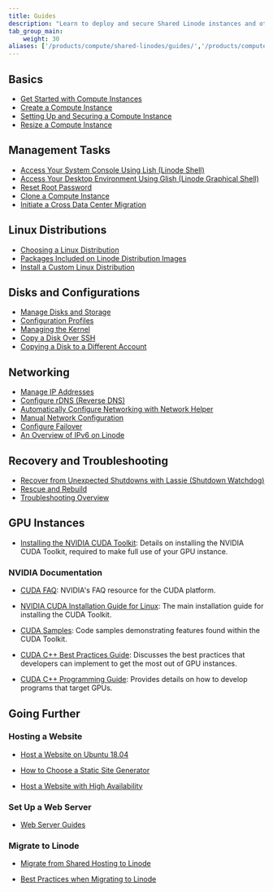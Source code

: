 ```yaml
---
title: Guides
description: "Learn to deploy and secure Shared Linode instances and other guides on related topics."
tab_group_main:
    weight: 30
aliases: ['/products/compute/shared-linodes/guides/','/products/compute/shared-cpu/guides/','/products/compute/gpu/guides/','/products/compute/dedicated-cpu/guides/','/products/compute/high-memory/guides/']
---
```


## Basics

- [Get Started with Compute Instances](/docs/products/compute/compute-instances/get-started/)
- [Create a Compute Instance](/docs/products/compute/compute-instances/guides/create/)
- [Setting Up and Securing a Compute Instance](/docs/products/compute/compute-instances/guides/set-up-and-secure/)
- [Resize a Compute Instance](/docs/products/compute/compute-instances/guides/resize/)

## Management Tasks

- [Access Your System Console Using Lish (Linode Shell)](/docs/products/compute/compute-instances/guides/lish/)
- [Access Your Desktop Environment Using Glish (Linode Graphical Shell)](/docs/products/compute/compute-instances/guides/glish/)
- [Reset Root Password](/docs/products/compute/compute-instances/guides/reset-root-password/)
- [Clone a Compute Instance](/docs/products/compute/compute-instances/guides/clone-instance/)
- [Initiate a Cross Data Center Migration](/docs/products/compute/compute-instances/guides/migrate-to-different-dc/)

## Linux Distributions

- [Choosing a Linux Distribution](/docs/products/compute/compute-instances/guides/distributions/)
- [Packages Included on Linode Distribution Images](/docs/products/compute/compute-instances/guides/default-packages/)
- [Install a Custom Linux Distribution](/docs/products/compute/compute-instances/guides/install-a-custom-distribution/)

## Disks and Configurations

- [Manage Disks and Storage](/docs/products/compute/compute-instances/guides/disks-and-storage/)
- [Configuration Profiles](/docs/products/compute/compute-instances/guides/configuration-profiles/)
- [Managing the Kernel](/docs/products/compute/compute-instances/guides/manage-the-kernel/)
- [Copy a Disk Over SSH](/docs/products/compute/compute-instances/guides/copy-a-disk-image-over-ssh/)
- [Copying a Disk to a Different Account](/docs/products/compute/compute-instances/guides/copy-a-disk-image-to-a-different-account/)

## Networking

- [Manage IP Addresses](/docs/products/compute/compute-instances/guides/manage-ip-addresses/)
- [Configure rDNS (Reverse DNS)](/docs/products/compute/compute-instances/guides/configure-rdns/)
- [Automatically Configure Networking with Network Helper](/docs/products/compute/compute-instances/guides/network-helper/)
- [Manual Network Configuration](/docs/products/compute/compute-instances/guides/manual-network-configuration/)
- [Configure Failover](/docs/products/compute/compute-instances/guides/failover/)
- [An Overview of IPv6 on Linode](/docs/products/compute/compute-instances/guides/ipv6/)

## Recovery and Troubleshooting

- [Recover from Unexpected Shutdowns with Lassie (Shutdown Watchdog)](/docs/products/compute/compute-instances/guides/lassie-shutdown-watchdog/)
- [Rescue and Rebuild](/docs/products/compute/compute-instances/guides/rescue-and-rebuild/)
- [Troubleshooting Overview](/docs/products/compute/compute-instances/guides/troubleshooting-overview/)

## GPU Instances

- [Installing the NVIDIA CUDA Toolkit](/docs/products/compute/compute-instances/guides/install-nvidia-cuda/): Details on installing the NVIDIA CUDA Toolkit, required to make full use of your GPU instance.

### NVIDIA Documentation

- [CUDA FAQ](https://developer.nvidia.com/cuda-faq): NVIDIA's FAQ resource for the CUDA platform.

- [NVIDIA CUDA Installation Guide for Linux](https://docs.nvidia.com/cuda/cuda-installation-guide-linux/index.html): The main installation guide for installing the CUDA Toolkit.

- [CUDA Samples](https://github.com/nvidia/cuda-samples): Code samples demonstrating features found within the CUDA Toolkit.

- [CUDA C++ Best Practices Guide](https://docs.nvidia.com/cuda/cuda-c-best-practices-guide/index.html): Discusses the best practices that developers can implement to get the most out of GPU instances.

- [CUDA C++ Programming Guide](https://docs.nvidia.com/cuda/cuda-c-programming-guide/index.html): Provides details on how to develop programs that target GPUs.

## Going Further

### Hosting a Website

- [Host a Website on Ubuntu 18.04](/docs/guides/hosting-a-website-ubuntu-18-04/)

- [How to Choose a Static Site Generator](/docs/guides/how-to-choose-static-site-generator/)

- [Host a Website with High Availability](/docs/guides/host-a-website-with-high-availability/)

### Set Up a Web Server

- [Web Server Guides](/docs/web-servers/)

### Migrate to Linode

- [Migrate from Shared Hosting to Linode](/docs/guides/migrate-from-shared-hosting-to-linode/)

- [Best Practices when Migrating to Linode](/docs/guides/best-practices-when-migrating-to-linode/)